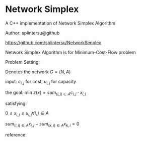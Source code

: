 # Network Simplex
A C++ implementation of Network Simplex Algorithm

Author: splintersu@github

https://github.com/splintersu/NetworkSimplex



Network Simplex Algorithm is for Minimum-Cost-Flow problem

Problem Setting:

Denotes the network $G = (N, A)$

input: $c_{i, j}$ for cost, $u_{i, j}$ for capacity

the goal: min $z(x) = sum_{(i, j) \in A} c_{i,j} \cdot x_{i,j}$

satisfying:

$0 \leq x_{i, j} \leq u_{i, j} \forall {i, j} \in A$

$sum_{(i, j) \in A} x_{i, j} - sum_{(k, i) \in A} x_{k, i} = 0$



reference:

[1]: http://www.unc.edu/depts/stat-or/courses/provan/STOR724_web/lect14_simp.pdf	"reference"